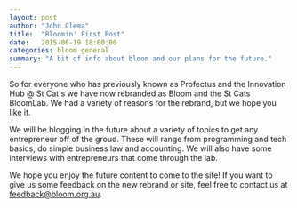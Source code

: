 ```yaml
---
layout: post
author: "John Clema"
title:  "Bloomin' First Post"
date:   2015-06-19 18:00:00
categories: bloom general
summary: "A bit of info about bloom and our plans for the future."
---
```


So for everyone who has previously known as Profectus and the Innovation Hub @ St Cat's we have now rebranded as Bloom and the St Cats BloomLab. We had a variety of reasons for the rebrand, but we hope you like it.

We will be blogging in the future about a variety of topics to get any entrepreneur off of the groud. These will range from programming and tech basics, do simple business law and accounting. We will also have some interviews with entrepreneurs that come through the lab.

We hope you enjoy the future content to come to the site! If you want to give us some feedback on the new rebrand or site, feel free to contact us at feedback@bloom.org.au.